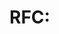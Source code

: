 # RFC: <Title>

Issue: #<issue>  
Owner: <agent>

## Customer 

## Customer Outcome

## Customer Problem being solved

## Solution

## Alternatives

## Design Details
- User Experience changes (incl. all modalities currently supported: see codebase to know which ones)
- API surface (OpenAPI) changes
- Data model / schema changes
- Failure modes & timeouts
- Telemetry & analytics

## Test Matrix
- Unit: modules & edge cases
- Integration: API <-> DB <-> external
- E2E: user flows (happy/sad)

## Risks & Mitigations

## Observability (logs, metrics, alerts)
